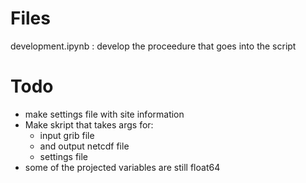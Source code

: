 Files
============
development.ipynb : develop the proceedure that goes into the script

Todo
===========
* make settings file with site information
* Make skript that takes args for:
    * input grib file
    * and output netcdf file
    * settings file
* some of the projected variables are still float64